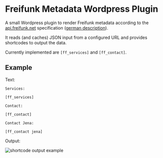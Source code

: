 # Freifunk Metadata Wordpress Plugin

A small Wordpress plugin to render Freifunk metadata according to the [api.freifunk.net](https://github.com/freifunk/api.freifunk.net) specification ([german description](http://freifunk.net/blog/2013/12/die-freifunk-api/)).

It reads (and caches) JSON input from a configured URL and provides shortcodes to output the data.

Currently implemented are `[ff_services]` and `[ff_contact]`.

## Example

Text:

    Services:

    [ff_services]

    Contact:

    [ff_contact]

    Contact Jena:

    [ff_contact jena]

Output:

![shortcode output example](http://mschuette.name/wp/wp-upload/freifunk_meta_example.png)
